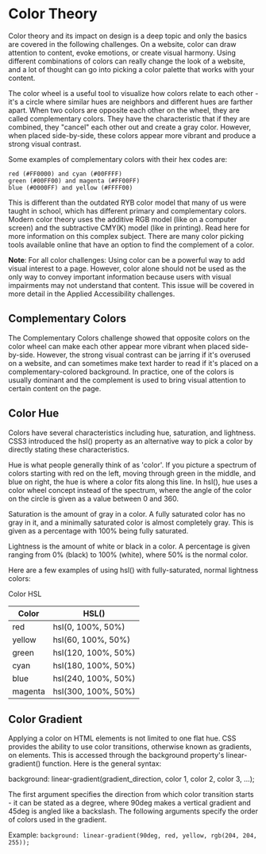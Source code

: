 # Color Theory
Color theory and its impact on design is a deep topic and only the basics are covered in the following challenges. 
On a website, color can draw attention to content, evoke emotions, or create visual harmony. 
Using different combinations of colors can really change the look of a website, and a lot of thought can go into picking a 
color palette that works with your content.

The color wheel is a useful tool to visualize how colors relate to each other - 
it's a circle where similar hues are neighbors and different hues are farther apart. 
When two colors are opposite each other on the wheel, they are called complementary colors. 
They have the characteristic that if they are combined, they "cancel" each other out and create a gray color. 
However, when placed side-by-side, these colors appear more vibrant and produce a strong visual contrast.

Some examples of complementary colors with their hex codes are:
```
red (#FF0000) and cyan (#00FFFF)
green (#00FF00) and magenta (#FF00FF)
blue (#0000FF) and yellow (#FFFF00)
```
This is different than the outdated RYB color model that many of us were taught in school, which has different primary and complementary colors. 
Modern color theory uses the additive RGB model (like on a computer screen) and the subtractive CMY(K) model (like in printing). 
Read here for more information on this complex subject.
There are many color picking tools available online that have an option to find the complement of a color.

**Note**: For all color challenges: Using color can be a powerful way to add visual interest to a page. 
However, color alone should not be used as the only way to convey important information because users with 
visual impairments may not understand that content. This issue will be covered in more detail in the Applied Accessibility challenges.

## Complementary Colors
The Complementary Colors challenge showed that opposite colors on the color wheel can make each other appear more vibrant when placed side-by-side. However, the strong visual contrast can be jarring if it's overused on a website, and can sometimes make text harder to read if it's placed on a complementary-colored background. In practice, one of the colors is usually dominant and the complement is used to bring visual attention to certain content on the page.

## Color Hue
Colors have several characteristics including hue, saturation, and lightness. CSS3 introduced the hsl() property as an alternative way to pick a color by directly stating these characteristics.

Hue is what people generally think of as 'color'. If you picture a spectrum of colors starting with red on the left, moving through green in the middle, and blue on right, the hue is where a color fits along this line. In hsl(), hue uses a color wheel concept instead of the spectrum, where the angle of the color on the circle is given as a value between 0 and 360.

Saturation is the amount of gray in a color. A fully saturated color has no gray in it, and a minimally saturated color is almost completely gray. This is given as a percentage with 100% being fully saturated.

Lightness is the amount of white or black in a color. A percentage is given ranging from 0% (black) to 100% (white), where 50% is the normal color.

Here are a few examples of using hsl() with fully-saturated, normal lightness colors:

Color	HSL

| Color | HSL() |
| --- | --- |
| red |	hsl(0, 100%, 50%) |
| yellow | hsl(60, 100%, 50%) |
| green	| hsl(120, 100%, 50%) |
| cyan	| hsl(180, 100%, 50%) |
| blue	| hsl(240, 100%, 50%) |
| magenta	| hsl(300, 100%, 50%) |

## Color Gradient
Applying a color on HTML elements is not limited to one flat hue. CSS provides the ability to use color transitions, otherwise known as gradients, on elements. This is accessed through the background property's linear-gradient() function. Here is the general syntax:

background: linear-gradient(gradient_direction, color 1, color 2, color 3, ...);

The first argument specifies the direction from which color transition starts - it can be stated as a degree, where 90deg makes a vertical gradient and 45deg is angled like a backslash. The following arguments specify the order of colors used in the gradient.

Example:
`background: linear-gradient(90deg, red, yellow, rgb(204, 204, 255));`
